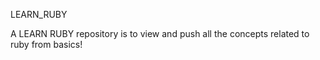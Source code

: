 LEARN_RUBY

A LEARN RUBY repository is to view and push all the concepts related to ruby from basics!
